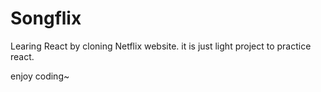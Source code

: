 # Songflix 

Learing React by cloning Netflix website. it is just light project to practice react.

enjoy coding~ 
